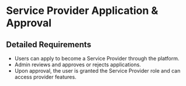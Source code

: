 # Service Provider Application & Approval

## Detailed Requirements
- Users can apply to become a Service Provider through the platform.
- Admin reviews and approves or rejects applications.
- Upon approval, the user is granted the Service Provider role and can access provider features.
